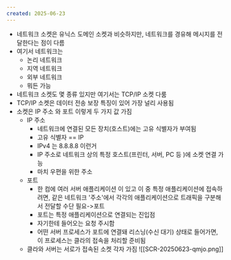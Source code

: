 ```yaml
---
created: 2025-06-23
---
```

- 네트워크 소켓은 유닉스 도메인 소켓과 비슷하지만, 네트워크를 경유해 메시지를 전달한다는 점이 다름
- 여기서 네트워크는
	- 논리 네트워크
	- 지역 네트워크
	- 외부 네트워크
	- 뭐든 가능
- 네트워크 소켓도 몇 종류 있지만 여기서는 TCP/IP 소켓 다룸
- TCP/IP 소켓은 데이터 전송 보장 특징이 있어 가장 널리 사용됨
- 소켓은 IP 주소 와 포트 이렇게 두 가지 값 가짐
	- IP 주소
		- 네트워크에 연결된 모든 장치(호스트)에는 고유 식별자가 부여됨
		- 고유 식별자 == IP
		- IPv4 는 8.8.8.8 이런거
		- IP 주소로 네트워크 상의 특정 호스트(프린터, 서버, PC 등 )에 소켓 연결 가능
		- 마치 우편을 위한 주소
	- 포트
		- 한 컴에 여러 서버 애플리케이션 이 있고 이 중 특정 애플리케이션에 접속하려면, 같은 네트워크 '주소'에서 각각의 애플리케이션으로 트래픽을 구분해서 전달할 수단 필요->포트
		- 포트는 특정 애플리케이션으로 연결되는 진입점
		- 자기한테 들어오는 요청 주시함
		- 어떤 서버 프로세스가 포트에 연결돼 리스닝(수신 대기) 상태로 들어가면, 이 프로세스는 클라의 접속을 처리할 준비됨
	- 클라와 서버는 서로가 접속된 소켓 각자 가짐
![[SCR-20250623-qmjo.png]]